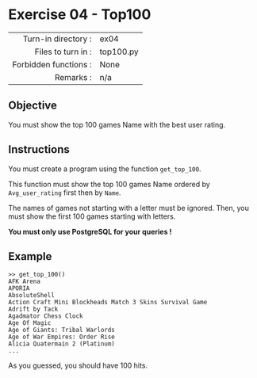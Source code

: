 # Exercise 04 - Top100

|  |  |
| ---: | :--- |
| Turn-in directory : | ex04 |
| Files to turn in : | top100.py |
| Forbidden functions : | None |
| Remarks : | n/a |

## Objective

You must show the top 100 games Name with the best user rating.

## Instructions

You must create a program using the function `get_top_100`.

This function must show the top 100 games Name ordered by `Avg_user_rating` first then by `Name`.

The names of games not starting with a letter must be ignored. Then, you must show the first 100 games starting with letters.

**You must only use PostgreSQL for your queries !**

## Example

```text
>> get_top_100()
AFK Arena
APORIA
AbsoluteShell
Action Craft Mini Blockheads Match 3 Skins Survival Game
Adrift by Tack
Agadmator Chess Clock
Age Of Magic
Age of Giants: Tribal Warlords
Age of War Empires: Order Rise
Alicia Quatermain 2 (Platinum)
...
```

As you guessed, you should have 100 hits.

